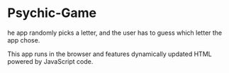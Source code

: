 # Psychic-Game

he app randomly picks a letter, and the user has to guess which letter the app chose.

This app runs in the browser and features dynamically updated HTML powered by JavaScript code.
